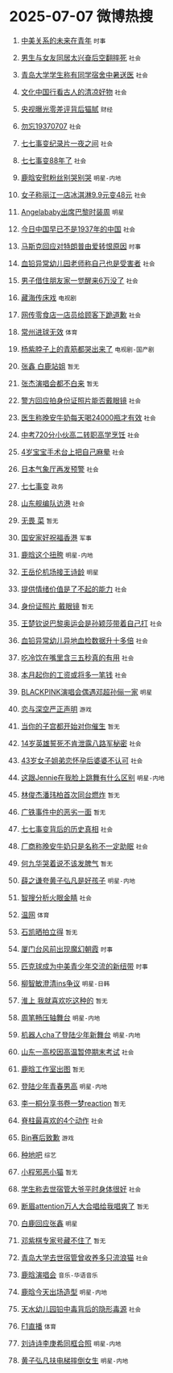 # 2025-07-07 微博热搜 
1. [中美关系的未来在青年](https://m.weibo.cn/search?containerid=100103type%3D1%26t%3D10%26q%3D%23%E4%B8%AD%E7%BE%8E%E5%85%B3%E7%B3%BB%E7%9A%84%E6%9C%AA%E6%9D%A5%E5%9C%A8%E9%9D%92%E5%B9%B4%23&stream_entry_id=51&isnewpage=1&extparam=seat%3D1%26cate%3D10103%26pos%3D0%26filter_type%3Drealtimehot%26q%3D%2523%25E4%25B8%25AD%25E7%25BE%258E%25E5%2585%25B3%25E7%25B3%25BB%25E7%259A%2584%25E6%259C%25AA%25E6%259D%25A5%25E5%259C%25A8%25E9%259D%2592%25E5%25B9%25B4%2523%26c_type%3D51%26stream_entry_id%3D51%26dgr%3D0%26display_time%3D1751837137%26pre_seqid%3D175183713796801887013136) `时事` 

2. [男生与女友同居太兴奋后空翻摔死](https://m.weibo.cn/search?containerid=100103type%3D1%26t%3D10%26q%3D%23%E7%94%B7%E7%94%9F%E4%B8%8E%E5%A5%B3%E5%8F%8B%E5%90%8C%E5%B1%85%E5%A4%AA%E5%85%B4%E5%A5%8B%E5%90%8E%E7%A9%BA%E7%BF%BB%E6%91%94%E6%AD%BB%23&stream_entry_id=31&isnewpage=1&extparam=seat%3D1%26cate%3D5001%26realpos%3D1%26stream_entry_id%3D31%26dgr%3D0%26band_rank%3D1%26q%3D%2523%25E7%2594%25B7%25E7%2594%259F%25E4%25B8%258E%25E5%25A5%25B3%25E5%258F%258B%25E5%2590%258C%25E5%25B1%2585%25E5%25A4%25AA%25E5%2585%25B4%25E5%25A5%258B%25E5%2590%258E%25E7%25A9%25BA%25E7%25BF%25BB%25E6%2591%2594%25E6%25AD%25BB%2523%26filter_type%3Drealtimehot%26flag%3D2%26c_type%3D31%26pos%3D0%26lcate%3D5001%26display_time%3D1751837137%26pre_seqid%3D175183713796801887013136) `社会` 

3. [青岛大学学生称有同学宿舍中暑送医](https://m.weibo.cn/search?containerid=100103type%3D1%26t%3D10%26q%3D%23%E9%9D%92%E5%B2%9B%E5%A4%A7%E5%AD%A6%E5%AD%A6%E7%94%9F%E7%A7%B0%E6%9C%89%E5%90%8C%E5%AD%A6%E5%AE%BF%E8%88%8D%E4%B8%AD%E6%9A%91%E9%80%81%E5%8C%BB%23&stream_entry_id=31&isnewpage=1&extparam=seat%3D1%26cate%3D5001%26realpos%3D2%26stream_entry_id%3D31%26dgr%3D0%26band_rank%3D2%26q%3D%2523%25E9%259D%2592%25E5%25B2%259B%25E5%25A4%25A7%25E5%25AD%25A6%25E5%25AD%25A6%25E7%2594%259F%25E7%25A7%25B0%25E6%259C%2589%25E5%2590%258C%25E5%25AD%25A6%25E5%25AE%25BF%25E8%2588%258D%25E4%25B8%25AD%25E6%259A%2591%25E9%2580%2581%25E5%258C%25BB%2523%26filter_type%3Drealtimehot%26flag%3D2%26c_type%3D31%26pos%3D1%26lcate%3D5001%26display_time%3D1751837137%26pre_seqid%3D175183713796801887013136) `社会` 

4. [文化中国行看古人的清凉好物](https://m.weibo.cn/search?containerid=100103type%3D1%26t%3D10%26q%3D%23%E6%96%87%E5%8C%96%E4%B8%AD%E5%9B%BD%E8%A1%8C%E7%9C%8B%E5%8F%A4%E4%BA%BA%E7%9A%84%E6%B8%85%E5%87%89%E5%A5%BD%E7%89%A9%23&stream_entry_id=31&isnewpage=1&extparam=seat%3D1%26cate%3D5001%26realpos%3D3%26stream_entry_id%3D31%26dgr%3D0%26band_rank%3D3%26q%3D%2523%25E6%2596%2587%25E5%258C%2596%25E4%25B8%25AD%25E5%259B%25BD%25E8%25A1%258C%25E7%259C%258B%25E5%258F%25A4%25E4%25BA%25BA%25E7%259A%2584%25E6%25B8%2585%25E5%2587%2589%25E5%25A5%25BD%25E7%2589%25A9%2523%26filter_type%3Drealtimehot%26flag%3D0%26c_type%3D31%26pos%3D2%26lcate%3D5001%26display_time%3D1751837137%26pre_seqid%3D175183713796801887013136) `社会` 

5. [央视曝光零差评背后猫腻](https://m.weibo.cn/search?containerid=100103type%3D1%26t%3D10%26q%3D%23%E5%A4%AE%E8%A7%86%E6%9B%9D%E5%85%89%E9%9B%B6%E5%B7%AE%E8%AF%84%E8%83%8C%E5%90%8E%E7%8C%AB%E8%85%BB%23&stream_entry_id=31&isnewpage=1&extparam=seat%3D1%26cate%3D5001%26realpos%3D4%26stream_entry_id%3D31%26dgr%3D0%26band_rank%3D4%26q%3D%2523%25E5%25A4%25AE%25E8%25A7%2586%25E6%259B%259D%25E5%2585%2589%25E9%259B%25B6%25E5%25B7%25AE%25E8%25AF%2584%25E8%2583%258C%25E5%2590%258E%25E7%258C%25AB%25E8%2585%25BB%2523%26filter_type%3Drealtimehot%26flag%3D0%26c_type%3D31%26pos%3D3%26lcate%3D5001%26display_time%3D1751837137%26pre_seqid%3D175183713796801887013136) `财经` 

6. [勿忘19370707](https://m.weibo.cn/search?containerid=100103type%3D1%26t%3D10%26q%3D%23%E5%8B%BF%E5%BF%9819370707%23&stream_entry_id=31&isnewpage=1&extparam=seat%3D1%26cate%3D5001%26realpos%3D5%26stream_entry_id%3D31%26dgr%3D0%26band_rank%3D5%26q%3D%2523%25E5%258B%25BF%25E5%25BF%259819370707%2523%26filter_type%3Drealtimehot%26flag%3D0%26c_type%3D31%26pos%3D4%26lcate%3D5001%26display_time%3D1751837137%26pre_seqid%3D175183713796801887013136) `社会` 

7. [七七事变纪录片一夜之间](https://m.weibo.cn/search?containerid=100103type%3D1%26t%3D10%26q%3D%23%E4%B8%83%E4%B8%83%E4%BA%8B%E5%8F%98%E7%BA%AA%E5%BD%95%E7%89%87%E4%B8%80%E5%A4%9C%E4%B9%8B%E9%97%B4%23&stream_entry_id=31&isnewpage=1&extparam=seat%3D1%26cate%3D5001%26realpos%3D6%26stream_entry_id%3D31%26dgr%3D0%26band_rank%3D6%26q%3D%2523%25E4%25B8%2583%25E4%25B8%2583%25E4%25BA%258B%25E5%258F%2598%25E7%25BA%25AA%25E5%25BD%2595%25E7%2589%2587%25E4%25B8%2580%25E5%25A4%259C%25E4%25B9%258B%25E9%2597%25B4%2523%26filter_type%3Drealtimehot%26flag%3D0%26c_type%3D31%26pos%3D5%26lcate%3D5001%26display_time%3D1751837137%26pre_seqid%3D175183713796801887013136) `社会` 

8. [七七事变88年了](https://m.weibo.cn/search?containerid=100103type%3D1%26t%3D10%26q%3D%23%E4%B8%83%E4%B8%83%E4%BA%8B%E5%8F%9888%E5%B9%B4%E4%BA%86%23&stream_entry_id=31&isnewpage=1&extparam=seat%3D1%26cate%3D5001%26realpos%3D7%26stream_entry_id%3D31%26dgr%3D0%26band_rank%3D7%26q%3D%2523%25E4%25B8%2583%25E4%25B8%2583%25E4%25BA%258B%25E5%258F%259888%25E5%25B9%25B4%25E4%25BA%2586%2523%26filter_type%3Drealtimehot%26flag%3D0%26c_type%3D31%26pos%3D6%26lcate%3D5001%26display_time%3D1751837137%26pre_seqid%3D175183713796801887013136) `社会` 

9. [鹿晗安慰粉丝别哭别哭](https://m.weibo.cn/search?containerid=100103type%3D1%26t%3D10%26q%3D%23%E9%B9%BF%E6%99%97%E5%AE%89%E6%85%B0%E7%B2%89%E4%B8%9D%E5%88%AB%E5%93%AD%E5%88%AB%E5%93%AD%23&stream_entry_id=31&isnewpage=1&extparam=seat%3D1%26cate%3D5001%26realpos%3D8%26stream_entry_id%3D31%26dgr%3D0%26band_rank%3D8%26q%3D%2523%25E9%25B9%25BF%25E6%2599%2597%25E5%25AE%2589%25E6%2585%25B0%25E7%25B2%2589%25E4%25B8%259D%25E5%2588%25AB%25E5%2593%25AD%25E5%2588%25AB%25E5%2593%25AD%2523%26filter_type%3Drealtimehot%26flag%3D2%26c_type%3D31%26pos%3D7%26lcate%3D5001%26display_time%3D1751837137%26pre_seqid%3D175183713796801887013136) `明星-内地` 

10. [女子称丽江一店冰淇淋9.9元变48元](https://m.weibo.cn/search?containerid=100103type%3D1%26t%3D10%26q%3D%23%E5%A5%B3%E5%AD%90%E7%A7%B0%E4%B8%BD%E6%B1%9F%E4%B8%80%E5%BA%97%E5%86%B0%E6%B7%87%E6%B7%8B9.9%E5%85%83%E5%8F%9848%E5%85%83%23&stream_entry_id=31&isnewpage=1&extparam=seat%3D1%26cate%3D5001%26realpos%3D9%26stream_entry_id%3D31%26dgr%3D0%26band_rank%3D9%26q%3D%2523%25E5%25A5%25B3%25E5%25AD%2590%25E7%25A7%25B0%25E4%25B8%25BD%25E6%25B1%259F%25E4%25B8%2580%25E5%25BA%2597%25E5%2586%25B0%25E6%25B7%2587%25E6%25B7%258B9.9%25E5%2585%2583%25E5%258F%259848%25E5%2585%2583%2523%26filter_type%3Drealtimehot%26flag%3D0%26c_type%3D31%26pos%3D8%26lcate%3D5001%26display_time%3D1751837137%26pre_seqid%3D175183713796801887013136) `社会` 

11. [Angelababy出席巴黎时装周](https://m.weibo.cn/search?containerid=100103type%3D1%26t%3D10%26q%3D%23Angelababy%E5%87%BA%E5%B8%AD%E5%B7%B4%E9%BB%8E%E6%97%B6%E8%A3%85%E5%91%A8%23&stream_entry_id=31&isnewpage=1&extparam=seat%3D1%26cate%3D5001%26realpos%3D10%26stream_entry_id%3D31%26dgr%3D0%26band_rank%3D10%26q%3D%2523Angelababy%25E5%2587%25BA%25E5%25B8%25AD%25E5%25B7%25B4%25E9%25BB%258E%25E6%2597%25B6%25E8%25A3%2585%25E5%2591%25A8%2523%26filter_type%3Drealtimehot%26flag%3D0%26c_type%3D31%26pos%3D9%26lcate%3D5001%26display_time%3D1751837137%26pre_seqid%3D175183713796801887013136) `明星` 

12. [今日中国早已不是1937年的中国](https://m.weibo.cn/search?containerid=100103type%3D1%26t%3D10%26q%3D%23%E4%BB%8A%E6%97%A5%E4%B8%AD%E5%9B%BD%E6%97%A9%E5%B7%B2%E4%B8%8D%E6%98%AF1937%E5%B9%B4%E7%9A%84%E4%B8%AD%E5%9B%BD%23&stream_entry_id=31&isnewpage=1&extparam=seat%3D1%26cate%3D5001%26realpos%3D11%26stream_entry_id%3D31%26dgr%3D0%26band_rank%3D11%26q%3D%2523%25E4%25BB%258A%25E6%2597%25A5%25E4%25B8%25AD%25E5%259B%25BD%25E6%2597%25A9%25E5%25B7%25B2%25E4%25B8%258D%25E6%2598%25AF1937%25E5%25B9%25B4%25E7%259A%2584%25E4%25B8%25AD%25E5%259B%25BD%2523%26filter_type%3Drealtimehot%26flag%3D0%26c_type%3D31%26pos%3D10%26lcate%3D5001%26display_time%3D1751837137%26pre_seqid%3D175183713796801887013136) `社会` 

13. [马斯克回应对特朗普由爱转恨原因](https://m.weibo.cn/search?containerid=100103type%3D1%26t%3D10%26q%3D%23%E9%A9%AC%E6%96%AF%E5%85%8B%E5%9B%9E%E5%BA%94%E5%AF%B9%E7%89%B9%E6%9C%97%E6%99%AE%E7%94%B1%E7%88%B1%E8%BD%AC%E6%81%A8%E5%8E%9F%E5%9B%A0%23&stream_entry_id=31&isnewpage=1&extparam=seat%3D1%26cate%3D5001%26realpos%3D12%26stream_entry_id%3D31%26dgr%3D0%26band_rank%3D12%26q%3D%2523%25E9%25A9%25AC%25E6%2596%25AF%25E5%2585%258B%25E5%259B%259E%25E5%25BA%2594%25E5%25AF%25B9%25E7%2589%25B9%25E6%259C%2597%25E6%2599%25AE%25E7%2594%25B1%25E7%2588%25B1%25E8%25BD%25AC%25E6%2581%25A8%25E5%258E%259F%25E5%259B%25A0%2523%26filter_type%3Drealtimehot%26flag%3D0%26c_type%3D31%26pos%3D11%26lcate%3D5001%26display_time%3D1751837137%26pre_seqid%3D175183713796801887013136) `时事` 

14. [血铅异常幼儿园老师称自己也是受害者](https://m.weibo.cn/search?containerid=100103type%3D1%26t%3D10%26q%3D%23%E8%A1%80%E9%93%85%E5%BC%82%E5%B8%B8%E5%B9%BC%E5%84%BF%E5%9B%AD%E8%80%81%E5%B8%88%E7%A7%B0%E8%87%AA%E5%B7%B1%E4%B9%9F%E6%98%AF%E5%8F%97%E5%AE%B3%E8%80%85%23&stream_entry_id=31&isnewpage=1&extparam=seat%3D1%26cate%3D5001%26realpos%3D13%26stream_entry_id%3D31%26dgr%3D0%26band_rank%3D13%26q%3D%2523%25E8%25A1%2580%25E9%2593%2585%25E5%25BC%2582%25E5%25B8%25B8%25E5%25B9%25BC%25E5%2584%25BF%25E5%259B%25AD%25E8%2580%2581%25E5%25B8%2588%25E7%25A7%25B0%25E8%2587%25AA%25E5%25B7%25B1%25E4%25B9%259F%25E6%2598%25AF%25E5%258F%2597%25E5%25AE%25B3%25E8%2580%2585%2523%26filter_type%3Drealtimehot%26flag%3D0%26c_type%3D31%26pos%3D12%26lcate%3D5001%26display_time%3D1751837137%26pre_seqid%3D175183713796801887013136) `社会` 

15. [男子借住朋友家一觉醒来6万没了](https://m.weibo.cn/search?containerid=100103type%3D1%26t%3D10%26q%3D%23%E7%94%B7%E5%AD%90%E5%80%9F%E4%BD%8F%E6%9C%8B%E5%8F%8B%E5%AE%B6%E4%B8%80%E8%A7%89%E9%86%92%E6%9D%A56%E4%B8%87%E6%B2%A1%E4%BA%86%23&stream_entry_id=31&isnewpage=1&extparam=seat%3D1%26cate%3D5001%26realpos%3D14%26stream_entry_id%3D31%26dgr%3D0%26band_rank%3D14%26q%3D%2523%25E7%2594%25B7%25E5%25AD%2590%25E5%2580%259F%25E4%25BD%258F%25E6%259C%258B%25E5%258F%258B%25E5%25AE%25B6%25E4%25B8%2580%25E8%25A7%2589%25E9%2586%2592%25E6%259D%25A56%25E4%25B8%2587%25E6%25B2%25A1%25E4%25BA%2586%2523%26filter_type%3Drealtimehot%26flag%3D0%26c_type%3D31%26pos%3D13%26lcate%3D5001%26display_time%3D1751837137%26pre_seqid%3D175183713796801887013136) `社会` 

16. [藏海传床戏](https://m.weibo.cn/search?containerid=100103type%3D1%26t%3D10%26q%3D%23%E8%97%8F%E6%B5%B7%E4%BC%A0%E5%BA%8A%E6%88%8F%23&stream_entry_id=31&isnewpage=1&extparam=seat%3D1%26cate%3D5001%26realpos%3D15%26stream_entry_id%3D31%26dgr%3D0%26band_rank%3D15%26q%3D%2523%25E8%2597%258F%25E6%25B5%25B7%25E4%25BC%25A0%25E5%25BA%258A%25E6%2588%258F%2523%26filter_type%3Drealtimehot%26flag%3D2%26c_type%3D31%26pos%3D14%26lcate%3D5001%26display_time%3D1751837137%26pre_seqid%3D175183713796801887013136) `电视剧` 

17. [网传零食店一店员给顾客下跪道歉](https://m.weibo.cn/search?containerid=100103type%3D1%26t%3D10%26q%3D%23%E7%BD%91%E4%BC%A0%E9%9B%B6%E9%A3%9F%E5%BA%97%E4%B8%80%E5%BA%97%E5%91%98%E7%BB%99%E9%A1%BE%E5%AE%A2%E4%B8%8B%E8%B7%AA%E9%81%93%E6%AD%89%23&stream_entry_id=31&isnewpage=1&extparam=seat%3D1%26cate%3D5001%26realpos%3D16%26stream_entry_id%3D31%26dgr%3D0%26band_rank%3D16%26q%3D%2523%25E7%25BD%2591%25E4%25BC%25A0%25E9%259B%25B6%25E9%25A3%259F%25E5%25BA%2597%25E4%25B8%2580%25E5%25BA%2597%25E5%2591%2598%25E7%25BB%2599%25E9%25A1%25BE%25E5%25AE%25A2%25E4%25B8%258B%25E8%25B7%25AA%25E9%2581%2593%25E6%25AD%2589%2523%26filter_type%3Drealtimehot%26flag%3D0%26c_type%3D31%26pos%3D15%26lcate%3D5001%26display_time%3D1751837137%26pre_seqid%3D175183713796801887013136) `社会` 

18. [常州进球无效](https://m.weibo.cn/search?containerid=100103type%3D1%26t%3D10%26q%3D%23%E5%B8%B8%E5%B7%9E%E8%BF%9B%E7%90%83%E6%97%A0%E6%95%88%23&stream_entry_id=31&isnewpage=1&extparam=seat%3D1%26cate%3D5001%26realpos%3D17%26stream_entry_id%3D31%26dgr%3D0%26band_rank%3D17%26q%3D%2523%25E5%25B8%25B8%25E5%25B7%259E%25E8%25BF%259B%25E7%2590%2583%25E6%2597%25A0%25E6%2595%2588%2523%26filter_type%3Drealtimehot%26flag%3D0%26c_type%3D31%26pos%3D16%26lcate%3D5001%26display_time%3D1751837137%26pre_seqid%3D175183713796801887013136) `体育` 

19. [杨紫脖子上的青筋都哭出来了](https://m.weibo.cn/search?containerid=100103type%3D1%26t%3D10%26q%3D%23%E6%9D%A8%E7%B4%AB%E8%84%96%E5%AD%90%E4%B8%8A%E7%9A%84%E9%9D%92%E7%AD%8B%E9%83%BD%E5%93%AD%E5%87%BA%E6%9D%A5%E4%BA%86%23&stream_entry_id=31&isnewpage=1&extparam=seat%3D1%26cate%3D5001%26realpos%3D18%26stream_entry_id%3D31%26dgr%3D0%26band_rank%3D18%26q%3D%2523%25E6%259D%25A8%25E7%25B4%25AB%25E8%2584%2596%25E5%25AD%2590%25E4%25B8%258A%25E7%259A%2584%25E9%259D%2592%25E7%25AD%258B%25E9%2583%25BD%25E5%2593%25AD%25E5%2587%25BA%25E6%259D%25A5%25E4%25BA%2586%2523%26filter_type%3Drealtimehot%26flag%3D0%26c_type%3D31%26pos%3D17%26lcate%3D5001%26display_time%3D1751837137%26pre_seqid%3D175183713796801887013136) `电视剧-国产剧` 

20. [张鑫 白鹿站姐](https://m.weibo.cn/search?containerid=100103type%3D1%26t%3D10%26q%3D%E5%BC%A0%E9%91%AB+%E7%99%BD%E9%B9%BF%E7%AB%99%E5%A7%90&stream_entry_id=31&isnewpage=1&extparam=seat%3D1%26cate%3D5001%26realpos%3D19%26stream_entry_id%3D31%26dgr%3D0%26band_rank%3D19%26q%3D%25E5%25BC%25A0%25E9%2591%25AB%2520%25E7%2599%25BD%25E9%25B9%25BF%25E7%25AB%2599%25E5%25A7%2590%26filter_type%3Drealtimehot%26flag%3D0%26c_type%3D31%26pos%3D18%26lcate%3D5001%26display_time%3D1751837137%26pre_seqid%3D175183713796801887013136) `暂无` 

21. [张杰演唱会都不白来](https://m.weibo.cn/search?containerid=100103type%3D1%26t%3D10%26q%3D%E5%BC%A0%E6%9D%B0%E6%BC%94%E5%94%B1%E4%BC%9A%E9%83%BD%E4%B8%8D%E7%99%BD%E6%9D%A5&stream_entry_id=31&isnewpage=1&extparam=seat%3D1%26cate%3D5001%26realpos%3D20%26stream_entry_id%3D31%26dgr%3D0%26band_rank%3D20%26q%3D%25E5%25BC%25A0%25E6%259D%25B0%25E6%25BC%2594%25E5%2594%25B1%25E4%25BC%259A%25E9%2583%25BD%25E4%25B8%258D%25E7%2599%25BD%25E6%259D%25A5%26filter_type%3Drealtimehot%26flag%3D0%26c_type%3D31%26pos%3D19%26lcate%3D5001%26display_time%3D1751837137%26pre_seqid%3D175183713796801887013136) `暂无` 

22. [警方回应拍身份证照片能否戴眼镜](https://m.weibo.cn/search?containerid=100103type%3D1%26t%3D10%26q%3D%23%E8%AD%A6%E6%96%B9%E5%9B%9E%E5%BA%94%E6%8B%8D%E8%BA%AB%E4%BB%BD%E8%AF%81%E7%85%A7%E7%89%87%E8%83%BD%E5%90%A6%E6%88%B4%E7%9C%BC%E9%95%9C%23&stream_entry_id=31&isnewpage=1&extparam=seat%3D1%26cate%3D5001%26realpos%3D21%26stream_entry_id%3D31%26dgr%3D0%26band_rank%3D21%26q%3D%2523%25E8%25AD%25A6%25E6%2596%25B9%25E5%259B%259E%25E5%25BA%2594%25E6%258B%258D%25E8%25BA%25AB%25E4%25BB%25BD%25E8%25AF%2581%25E7%2585%25A7%25E7%2589%2587%25E8%2583%25BD%25E5%2590%25A6%25E6%2588%25B4%25E7%259C%25BC%25E9%2595%259C%2523%26filter_type%3Drealtimehot%26flag%3D0%26c_type%3D31%26pos%3D20%26lcate%3D5001%26display_time%3D1751837137%26pre_seqid%3D175183713796801887013136) `社会` 

23. [医生称晚安牛奶每天喝24000瓶才有效](https://m.weibo.cn/search?containerid=100103type%3D1%26t%3D10%26q%3D%23%E5%8C%BB%E7%94%9F%E7%A7%B0%E6%99%9A%E5%AE%89%E7%89%9B%E5%A5%B6%E6%AF%8F%E5%A4%A9%E5%96%9D24000%E7%93%B6%E6%89%8D%E6%9C%89%E6%95%88%23&stream_entry_id=31&isnewpage=1&extparam=seat%3D1%26cate%3D5001%26realpos%3D22%26stream_entry_id%3D31%26dgr%3D0%26band_rank%3D22%26q%3D%2523%25E5%258C%25BB%25E7%2594%259F%25E7%25A7%25B0%25E6%2599%259A%25E5%25AE%2589%25E7%2589%259B%25E5%25A5%25B6%25E6%25AF%258F%25E5%25A4%25A9%25E5%2596%259D24000%25E7%2593%25B6%25E6%2589%258D%25E6%259C%2589%25E6%2595%2588%2523%26filter_type%3Drealtimehot%26flag%3D0%26c_type%3D31%26pos%3D21%26lcate%3D5001%26display_time%3D1751837137%26pre_seqid%3D175183713796801887013136) `社会` 

24. [中考720分小伙高二转职高学烹饪](https://m.weibo.cn/search?containerid=100103type%3D1%26t%3D10%26q%3D%23%E4%B8%AD%E8%80%83720%E5%88%86%E5%B0%8F%E4%BC%99%E9%AB%98%E4%BA%8C%E8%BD%AC%E8%81%8C%E9%AB%98%E5%AD%A6%E7%83%B9%E9%A5%AA%23&stream_entry_id=31&isnewpage=1&extparam=seat%3D1%26cate%3D5001%26realpos%3D23%26stream_entry_id%3D31%26dgr%3D0%26band_rank%3D23%26q%3D%2523%25E4%25B8%25AD%25E8%2580%2583720%25E5%2588%2586%25E5%25B0%258F%25E4%25BC%2599%25E9%25AB%2598%25E4%25BA%258C%25E8%25BD%25AC%25E8%2581%258C%25E9%25AB%2598%25E5%25AD%25A6%25E7%2583%25B9%25E9%25A5%25AA%2523%26filter_type%3Drealtimehot%26flag%3D0%26c_type%3D31%26pos%3D22%26lcate%3D5001%26display_time%3D1751837137%26pre_seqid%3D175183713796801887013136) `社会` 

25. [4岁宝宝手术台上把自己麻晕](https://m.weibo.cn/search?containerid=100103type%3D1%26t%3D10%26q%3D%234%E5%B2%81%E5%AE%9D%E5%AE%9D%E6%89%8B%E6%9C%AF%E5%8F%B0%E4%B8%8A%E6%8A%8A%E8%87%AA%E5%B7%B1%E9%BA%BB%E6%99%95%23&stream_entry_id=31&isnewpage=1&extparam=seat%3D1%26cate%3D5001%26realpos%3D24%26stream_entry_id%3D31%26dgr%3D0%26band_rank%3D24%26q%3D%25234%25E5%25B2%2581%25E5%25AE%259D%25E5%25AE%259D%25E6%2589%258B%25E6%259C%25AF%25E5%258F%25B0%25E4%25B8%258A%25E6%258A%258A%25E8%2587%25AA%25E5%25B7%25B1%25E9%25BA%25BB%25E6%2599%2595%2523%26filter_type%3Drealtimehot%26flag%3D0%26c_type%3D31%26pos%3D23%26lcate%3D5001%26display_time%3D1751837137%26pre_seqid%3D175183713796801887013136) `社会` 

26. [日本气象厅再发预警](https://m.weibo.cn/search?containerid=100103type%3D1%26t%3D10%26q%3D%23%E6%97%A5%E6%9C%AC%E6%B0%94%E8%B1%A1%E5%8E%85%E5%86%8D%E5%8F%91%E9%A2%84%E8%AD%A6%23&stream_entry_id=31&isnewpage=1&extparam=seat%3D1%26cate%3D5001%26realpos%3D25%26stream_entry_id%3D31%26dgr%3D0%26band_rank%3D25%26q%3D%2523%25E6%2597%25A5%25E6%259C%25AC%25E6%25B0%2594%25E8%25B1%25A1%25E5%258E%2585%25E5%2586%258D%25E5%258F%2591%25E9%25A2%2584%25E8%25AD%25A6%2523%26filter_type%3Drealtimehot%26flag%3D0%26c_type%3D31%26pos%3D24%26lcate%3D5001%26display_time%3D1751837137%26pre_seqid%3D175183713796801887013136) `社会` 

27. [七七事变](https://m.weibo.cn/search?containerid=100103type%3D1%26t%3D10%26q%3D%E4%B8%83%E4%B8%83%E4%BA%8B%E5%8F%98&stream_entry_id=31&isnewpage=1&extparam=seat%3D1%26cate%3D5001%26realpos%3D26%26stream_entry_id%3D31%26dgr%3D0%26band_rank%3D26%26q%3D%25E4%25B8%2583%25E4%25B8%2583%25E4%25BA%258B%25E5%258F%2598%26filter_type%3Drealtimehot%26flag%3D0%26c_type%3D31%26pos%3D25%26lcate%3D5001%26display_time%3D1751837137%26pre_seqid%3D175183713796801887013136) `政务` 

28. [山东舰编队访港](https://m.weibo.cn/search?containerid=100103type%3D1%26t%3D10%26q%3D%23%E5%B1%B1%E4%B8%9C%E8%88%B0%E7%BC%96%E9%98%9F%E8%AE%BF%E6%B8%AF%23&stream_entry_id=31&isnewpage=1&extparam=seat%3D1%26cate%3D5001%26realpos%3D27%26stream_entry_id%3D31%26dgr%3D0%26band_rank%3D27%26q%3D%2523%25E5%25B1%25B1%25E4%25B8%259C%25E8%2588%25B0%25E7%25BC%2596%25E9%2598%259F%25E8%25AE%25BF%25E6%25B8%25AF%2523%26filter_type%3Drealtimehot%26flag%3D0%26c_type%3D31%26pos%3D26%26lcate%3D5001%26display_time%3D1751837137%26pre_seqid%3D175183713796801887013136) `社会` 

29. [无畏 菜](https://m.weibo.cn/search?containerid=100103type%3D1%26t%3D10%26q%3D%E6%97%A0%E7%95%8F+%E8%8F%9C&stream_entry_id=31&isnewpage=1&extparam=seat%3D1%26cate%3D5001%26realpos%3D28%26stream_entry_id%3D31%26dgr%3D0%26band_rank%3D28%26q%3D%25E6%2597%25A0%25E7%2595%258F%2520%25E8%258F%259C%26filter_type%3Drealtimehot%26flag%3D0%26c_type%3D31%26pos%3D27%26lcate%3D5001%26display_time%3D1751837137%26pre_seqid%3D175183713796801887013136) `暂无` 

30. [国安家好祝福香港](https://m.weibo.cn/search?containerid=100103type%3D1%26t%3D10%26q%3D%23%E5%9B%BD%E5%AE%89%E5%AE%B6%E5%A5%BD%E7%A5%9D%E7%A6%8F%E9%A6%99%E6%B8%AF%23&stream_entry_id=31&isnewpage=1&extparam=seat%3D1%26cate%3D5001%26realpos%3D29%26stream_entry_id%3D31%26dgr%3D0%26band_rank%3D29%26q%3D%2523%25E5%259B%25BD%25E5%25AE%2589%25E5%25AE%25B6%25E5%25A5%25BD%25E7%25A5%259D%25E7%25A6%258F%25E9%25A6%2599%25E6%25B8%25AF%2523%26filter_type%3Drealtimehot%26flag%3D1%26c_type%3D31%26pos%3D28%26lcate%3D5001%26display_time%3D1751837137%26pre_seqid%3D175183713796801887013136) `军事` 

31. [鹿晗这个扭胯](https://m.weibo.cn/search?containerid=100103type%3D1%26t%3D10%26q%3D%23%E9%B9%BF%E6%99%97%E8%BF%99%E4%B8%AA%E6%89%AD%E8%83%AF%23&stream_entry_id=31&isnewpage=1&extparam=seat%3D1%26cate%3D5001%26realpos%3D30%26stream_entry_id%3D31%26dgr%3D0%26band_rank%3D30%26q%3D%2523%25E9%25B9%25BF%25E6%2599%2597%25E8%25BF%2599%25E4%25B8%25AA%25E6%2589%25AD%25E8%2583%25AF%2523%26filter_type%3Drealtimehot%26flag%3D0%26c_type%3D31%26pos%3D29%26lcate%3D5001%26display_time%3D1751837137%26pre_seqid%3D175183713796801887013136) `明星-内地` 

32. [王岳伦机场接王诗龄](https://m.weibo.cn/search?containerid=100103type%3D1%26t%3D10%26q%3D%23%E7%8E%8B%E5%B2%B3%E4%BC%A6%E6%9C%BA%E5%9C%BA%E6%8E%A5%E7%8E%8B%E8%AF%97%E9%BE%84%23&stream_entry_id=31&isnewpage=1&extparam=seat%3D1%26cate%3D5001%26realpos%3D31%26stream_entry_id%3D31%26dgr%3D0%26band_rank%3D31%26q%3D%2523%25E7%258E%258B%25E5%25B2%25B3%25E4%25BC%25A6%25E6%259C%25BA%25E5%259C%25BA%25E6%258E%25A5%25E7%258E%258B%25E8%25AF%2597%25E9%25BE%2584%2523%26filter_type%3Drealtimehot%26flag%3D0%26c_type%3D31%26pos%3D30%26lcate%3D5001%26display_time%3D1751837137%26pre_seqid%3D175183713796801887013136) `明星` 

33. [提供情绪价值是了不起的能力](https://m.weibo.cn/search?containerid=100103type%3D1%26t%3D10%26q%3D%23%E6%8F%90%E4%BE%9B%E6%83%85%E7%BB%AA%E4%BB%B7%E5%80%BC%E6%98%AF%E4%BA%86%E4%B8%8D%E8%B5%B7%E7%9A%84%E8%83%BD%E5%8A%9B%23&stream_entry_id=31&isnewpage=1&extparam=seat%3D1%26cate%3D5001%26realpos%3D32%26stream_entry_id%3D31%26dgr%3D0%26band_rank%3D32%26q%3D%2523%25E6%258F%2590%25E4%25BE%259B%25E6%2583%2585%25E7%25BB%25AA%25E4%25BB%25B7%25E5%2580%25BC%25E6%2598%25AF%25E4%25BA%2586%25E4%25B8%258D%25E8%25B5%25B7%25E7%259A%2584%25E8%2583%25BD%25E5%258A%259B%2523%26filter_type%3Drealtimehot%26flag%3D0%26c_type%3D31%26pos%3D31%26lcate%3D5001%26display_time%3D1751837137%26pre_seqid%3D175183713796801887013136) `社会` 

34. [身份证照片 戴眼镜](https://m.weibo.cn/search?containerid=100103type%3D1%26t%3D10%26q%3D%E8%BA%AB%E4%BB%BD%E8%AF%81%E7%85%A7%E7%89%87+%E6%88%B4%E7%9C%BC%E9%95%9C&stream_entry_id=31&isnewpage=1&extparam=seat%3D1%26cate%3D5001%26realpos%3D33%26stream_entry_id%3D31%26dgr%3D0%26band_rank%3D33%26q%3D%25E8%25BA%25AB%25E4%25BB%25BD%25E8%25AF%2581%25E7%2585%25A7%25E7%2589%2587%2520%25E6%2588%25B4%25E7%259C%25BC%25E9%2595%259C%26filter_type%3Drealtimehot%26flag%3D0%26c_type%3D31%26pos%3D32%26lcate%3D5001%26display_time%3D1751837137%26pre_seqid%3D175183713796801887013136) `暂无` 

35. [王楚钦说巴黎奥运会是孙颖莎带着自己打](https://m.weibo.cn/search?containerid=100103type%3D1%26t%3D10%26q%3D%23%E7%8E%8B%E6%A5%9A%E9%92%A6%E8%AF%B4%E5%B7%B4%E9%BB%8E%E5%A5%A5%E8%BF%90%E4%BC%9A%E6%98%AF%E5%AD%99%E9%A2%96%E8%8E%8E%E5%B8%A6%E7%9D%80%E8%87%AA%E5%B7%B1%E6%89%93%23&stream_entry_id=31&isnewpage=1&extparam=seat%3D1%26cate%3D5001%26realpos%3D34%26stream_entry_id%3D31%26dgr%3D0%26band_rank%3D34%26q%3D%2523%25E7%258E%258B%25E6%25A5%259A%25E9%2592%25A6%25E8%25AF%25B4%25E5%25B7%25B4%25E9%25BB%258E%25E5%25A5%25A5%25E8%25BF%2590%25E4%25BC%259A%25E6%2598%25AF%25E5%25AD%2599%25E9%25A2%2596%25E8%258E%258E%25E5%25B8%25A6%25E7%259D%2580%25E8%2587%25AA%25E5%25B7%25B1%25E6%2589%2593%2523%26filter_type%3Drealtimehot%26flag%3D1%26c_type%3D31%26pos%3D33%26lcate%3D5001%26display_time%3D1751837137%26pre_seqid%3D175183713796801887013136) `社会` 

36. [血铅异常幼儿异地血检数据升十多倍](https://m.weibo.cn/search?containerid=100103type%3D1%26t%3D10%26q%3D%23%E8%A1%80%E9%93%85%E5%BC%82%E5%B8%B8%E5%B9%BC%E5%84%BF%E5%BC%82%E5%9C%B0%E8%A1%80%E6%A3%80%E6%95%B0%E6%8D%AE%E5%8D%87%E5%8D%81%E5%A4%9A%E5%80%8D%23&stream_entry_id=31&isnewpage=1&extparam=seat%3D1%26cate%3D5001%26realpos%3D35%26stream_entry_id%3D31%26dgr%3D0%26band_rank%3D35%26q%3D%2523%25E8%25A1%2580%25E9%2593%2585%25E5%25BC%2582%25E5%25B8%25B8%25E5%25B9%25BC%25E5%2584%25BF%25E5%25BC%2582%25E5%259C%25B0%25E8%25A1%2580%25E6%25A3%2580%25E6%2595%25B0%25E6%258D%25AE%25E5%258D%2587%25E5%258D%2581%25E5%25A4%259A%25E5%2580%258D%2523%26filter_type%3Drealtimehot%26flag%3D0%26c_type%3D31%26pos%3D34%26lcate%3D5001%26display_time%3D1751837137%26pre_seqid%3D175183713796801887013136) `社会` 

37. [吃冷饮在嘴里含三五秒真的有用](https://m.weibo.cn/search?containerid=100103type%3D1%26t%3D10%26q%3D%23%E5%90%83%E5%86%B7%E9%A5%AE%E5%9C%A8%E5%98%B4%E9%87%8C%E5%90%AB%E4%B8%89%E4%BA%94%E7%A7%92%E7%9C%9F%E7%9A%84%E6%9C%89%E7%94%A8%23&stream_entry_id=31&isnewpage=1&extparam=seat%3D1%26cate%3D5001%26realpos%3D36%26stream_entry_id%3D31%26dgr%3D0%26band_rank%3D36%26q%3D%2523%25E5%2590%2583%25E5%2586%25B7%25E9%25A5%25AE%25E5%259C%25A8%25E5%2598%25B4%25E9%2587%258C%25E5%2590%25AB%25E4%25B8%2589%25E4%25BA%2594%25E7%25A7%2592%25E7%259C%259F%25E7%259A%2584%25E6%259C%2589%25E7%2594%25A8%2523%26filter_type%3Drealtimehot%26flag%3D0%26c_type%3D31%26pos%3D35%26lcate%3D5001%26display_time%3D1751837137%26pre_seqid%3D175183713796801887013136) `社会` 

38. [本月起你的工资或将多一笔钱](https://m.weibo.cn/search?containerid=100103type%3D1%26t%3D10%26q%3D%23%E6%9C%AC%E6%9C%88%E8%B5%B7%E4%BD%A0%E7%9A%84%E5%B7%A5%E8%B5%84%E6%88%96%E5%B0%86%E5%A4%9A%E4%B8%80%E7%AC%94%E9%92%B1%23&stream_entry_id=31&isnewpage=1&extparam=seat%3D1%26cate%3D5001%26realpos%3D37%26stream_entry_id%3D31%26dgr%3D0%26band_rank%3D37%26q%3D%2523%25E6%259C%25AC%25E6%259C%2588%25E8%25B5%25B7%25E4%25BD%25A0%25E7%259A%2584%25E5%25B7%25A5%25E8%25B5%2584%25E6%2588%2596%25E5%25B0%2586%25E5%25A4%259A%25E4%25B8%2580%25E7%25AC%2594%25E9%2592%25B1%2523%26filter_type%3Drealtimehot%26flag%3D0%26c_type%3D31%26pos%3D36%26lcate%3D5001%26display_time%3D1751837137%26pre_seqid%3D175183713796801887013136) `社会` 

39. [BLACKPINK演唱会偶遇邓超孙俪一家](https://m.weibo.cn/search?containerid=100103type%3D1%26t%3D10%26q%3D%23BLACKPINK%E6%BC%94%E5%94%B1%E4%BC%9A%E5%81%B6%E9%81%87%E9%82%93%E8%B6%85%E5%AD%99%E4%BF%AA%E4%B8%80%E5%AE%B6%23&stream_entry_id=31&isnewpage=1&extparam=seat%3D1%26cate%3D5001%26realpos%3D38%26stream_entry_id%3D31%26dgr%3D0%26band_rank%3D38%26q%3D%2523BLACKPINK%25E6%25BC%2594%25E5%2594%25B1%25E4%25BC%259A%25E5%2581%25B6%25E9%2581%2587%25E9%2582%2593%25E8%25B6%2585%25E5%25AD%2599%25E4%25BF%25AA%25E4%25B8%2580%25E5%25AE%25B6%2523%26filter_type%3Drealtimehot%26flag%3D0%26c_type%3D31%26pos%3D37%26lcate%3D5001%26display_time%3D1751837137%26pre_seqid%3D175183713796801887013136) `明星` 

40. [恋与深空严正声明](https://m.weibo.cn/search?containerid=100103type%3D1%26t%3D10%26q%3D%E6%81%8B%E4%B8%8E%E6%B7%B1%E7%A9%BA%E4%B8%A5%E6%AD%A3%E5%A3%B0%E6%98%8E&stream_entry_id=31&isnewpage=1&extparam=seat%3D1%26cate%3D5001%26realpos%3D39%26stream_entry_id%3D31%26dgr%3D0%26band_rank%3D39%26q%3D%25E6%2581%258B%25E4%25B8%258E%25E6%25B7%25B1%25E7%25A9%25BA%25E4%25B8%25A5%25E6%25AD%25A3%25E5%25A3%25B0%25E6%2598%258E%26filter_type%3Drealtimehot%26flag%3D0%26c_type%3D31%26pos%3D38%26lcate%3D5001%26display_time%3D1751837137%26pre_seqid%3D175183713796801887013136) `游戏` 

41. [当你的子宫都开始对你催生](https://m.weibo.cn/search?containerid=100103type%3D1%26t%3D10%26q%3D%E5%BD%93%E4%BD%A0%E7%9A%84%E5%AD%90%E5%AE%AB%E9%83%BD%E5%BC%80%E5%A7%8B%E5%AF%B9%E4%BD%A0%E5%82%AC%E7%94%9F&stream_entry_id=31&isnewpage=1&extparam=seat%3D1%26cate%3D5001%26realpos%3D40%26stream_entry_id%3D31%26dgr%3D0%26band_rank%3D40%26q%3D%25E5%25BD%2593%25E4%25BD%25A0%25E7%259A%2584%25E5%25AD%2590%25E5%25AE%25AB%25E9%2583%25BD%25E5%25BC%2580%25E5%25A7%258B%25E5%25AF%25B9%25E4%25BD%25A0%25E5%2582%25AC%25E7%2594%259F%26filter_type%3Drealtimehot%26flag%3D0%26c_type%3D31%26pos%3D39%26lcate%3D5001%26display_time%3D1751837137%26pre_seqid%3D175183713796801887013136) `暂无` 

42. [14岁英雄誓死不肯泄露八路军秘密](https://m.weibo.cn/search?containerid=100103type%3D1%26t%3D10%26q%3D%2314%E5%B2%81%E8%8B%B1%E9%9B%84%E8%AA%93%E6%AD%BB%E4%B8%8D%E8%82%AF%E6%B3%84%E9%9C%B2%E5%85%AB%E8%B7%AF%E5%86%9B%E7%A7%98%E5%AF%86%23&stream_entry_id=31&isnewpage=1&extparam=seat%3D1%26cate%3D5001%26realpos%3D41%26stream_entry_id%3D31%26dgr%3D0%26band_rank%3D41%26q%3D%252314%25E5%25B2%2581%25E8%258B%25B1%25E9%259B%2584%25E8%25AA%2593%25E6%25AD%25BB%25E4%25B8%258D%25E8%2582%25AF%25E6%25B3%2584%25E9%259C%25B2%25E5%2585%25AB%25E8%25B7%25AF%25E5%2586%259B%25E7%25A7%2598%25E5%25AF%2586%2523%26filter_type%3Drealtimehot%26flag%3D1%26c_type%3D31%26pos%3D40%26lcate%3D5001%26display_time%3D1751837137%26pre_seqid%3D175183713796801887013136) `社会` 

43. [43岁女子姐弟恋怀孕后婆婆不认可](https://m.weibo.cn/search?containerid=100103type%3D1%26t%3D10%26q%3D%2343%E5%B2%81%E5%A5%B3%E5%AD%90%E5%A7%90%E5%BC%9F%E6%81%8B%E6%80%80%E5%AD%95%E5%90%8E%E5%A9%86%E5%A9%86%E4%B8%8D%E8%AE%A4%E5%8F%AF%23&stream_entry_id=31&isnewpage=1&extparam=seat%3D1%26cate%3D5001%26realpos%3D42%26stream_entry_id%3D31%26dgr%3D0%26band_rank%3D42%26q%3D%252343%25E5%25B2%2581%25E5%25A5%25B3%25E5%25AD%2590%25E5%25A7%2590%25E5%25BC%259F%25E6%2581%258B%25E6%2580%2580%25E5%25AD%2595%25E5%2590%258E%25E5%25A9%2586%25E5%25A9%2586%25E4%25B8%258D%25E8%25AE%25A4%25E5%258F%25AF%2523%26filter_type%3Drealtimehot%26flag%3D0%26c_type%3D31%26pos%3D41%26lcate%3D5001%26display_time%3D1751837137%26pre_seqid%3D175183713796801887013136) `社会` 

44. [这跟Jennie在我脸上跳舞有什么区别](https://m.weibo.cn/search?containerid=100103type%3D1%26t%3D10%26q%3D%E8%BF%99%E8%B7%9FJennie%E5%9C%A8%E6%88%91%E8%84%B8%E4%B8%8A%E8%B7%B3%E8%88%9E%E6%9C%89%E4%BB%80%E4%B9%88%E5%8C%BA%E5%88%AB&stream_entry_id=31&isnewpage=1&extparam=seat%3D1%26cate%3D5001%26realpos%3D43%26stream_entry_id%3D31%26dgr%3D0%26band_rank%3D43%26q%3D%25E8%25BF%2599%25E8%25B7%259FJennie%25E5%259C%25A8%25E6%2588%2591%25E8%2584%25B8%25E4%25B8%258A%25E8%25B7%25B3%25E8%2588%259E%25E6%259C%2589%25E4%25BB%2580%25E4%25B9%2588%25E5%258C%25BA%25E5%2588%25AB%26filter_type%3Drealtimehot%26flag%3D0%26c_type%3D31%26pos%3D42%26lcate%3D5001%26display_time%3D1751837137%26pre_seqid%3D175183713796801887013136) `明星-内地` 

45. [林俊杰潘玮柏首次同台燃炸](https://m.weibo.cn/search?containerid=100103type%3D1%26t%3D10%26q%3D%E6%9E%97%E4%BF%8A%E6%9D%B0%E6%BD%98%E7%8E%AE%E6%9F%8F%E9%A6%96%E6%AC%A1%E5%90%8C%E5%8F%B0%E7%87%83%E7%82%B8&stream_entry_id=31&isnewpage=1&extparam=seat%3D1%26cate%3D5001%26realpos%3D44%26stream_entry_id%3D31%26dgr%3D0%26band_rank%3D44%26q%3D%25E6%259E%2597%25E4%25BF%258A%25E6%259D%25B0%25E6%25BD%2598%25E7%258E%25AE%25E6%259F%258F%25E9%25A6%2596%25E6%25AC%25A1%25E5%2590%258C%25E5%258F%25B0%25E7%2587%2583%25E7%2582%25B8%26filter_type%3Drealtimehot%26flag%3D0%26c_type%3D31%26pos%3D43%26lcate%3D5001%26display_time%3D1751837137%26pre_seqid%3D175183713796801887013136) `暂无` 

46. [广铁事件中的恶劣一面](https://m.weibo.cn/search?containerid=100103type%3D1%26t%3D10%26q%3D%E5%B9%BF%E9%93%81%E4%BA%8B%E4%BB%B6%E4%B8%AD%E7%9A%84%E6%81%B6%E5%8A%A3%E4%B8%80%E9%9D%A2&stream_entry_id=31&isnewpage=1&extparam=seat%3D1%26cate%3D5001%26realpos%3D45%26stream_entry_id%3D31%26dgr%3D0%26band_rank%3D45%26q%3D%25E5%25B9%25BF%25E9%2593%2581%25E4%25BA%258B%25E4%25BB%25B6%25E4%25B8%25AD%25E7%259A%2584%25E6%2581%25B6%25E5%258A%25A3%25E4%25B8%2580%25E9%259D%25A2%26filter_type%3Drealtimehot%26flag%3D0%26c_type%3D31%26pos%3D44%26lcate%3D5001%26display_time%3D1751837137%26pre_seqid%3D175183713796801887013136) `暂无` 

47. [七七事变背后的历史真相](https://m.weibo.cn/search?containerid=100103type%3D1%26t%3D10%26q%3D%23%E4%B8%83%E4%B8%83%E4%BA%8B%E5%8F%98%E8%83%8C%E5%90%8E%E7%9A%84%E5%8E%86%E5%8F%B2%E7%9C%9F%E7%9B%B8%23&stream_entry_id=31&isnewpage=1&extparam=seat%3D1%26cate%3D5001%26realpos%3D46%26stream_entry_id%3D31%26dgr%3D0%26band_rank%3D46%26q%3D%2523%25E4%25B8%2583%25E4%25B8%2583%25E4%25BA%258B%25E5%258F%2598%25E8%2583%258C%25E5%2590%258E%25E7%259A%2584%25E5%258E%2586%25E5%258F%25B2%25E7%259C%259F%25E7%259B%25B8%2523%26filter_type%3Drealtimehot%26flag%3D0%26c_type%3D31%26pos%3D45%26lcate%3D5001%26display_time%3D1751837137%26pre_seqid%3D175183713796801887013136) `社会` 

48. [厂商称晚安牛奶只是名称不一定助眠](https://m.weibo.cn/search?containerid=100103type%3D1%26t%3D10%26q%3D%23%E5%8E%82%E5%95%86%E7%A7%B0%E6%99%9A%E5%AE%89%E7%89%9B%E5%A5%B6%E5%8F%AA%E6%98%AF%E5%90%8D%E7%A7%B0%E4%B8%8D%E4%B8%80%E5%AE%9A%E5%8A%A9%E7%9C%A0%23&stream_entry_id=31&isnewpage=1&extparam=seat%3D1%26cate%3D5001%26realpos%3D47%26stream_entry_id%3D31%26dgr%3D0%26band_rank%3D47%26q%3D%2523%25E5%258E%2582%25E5%2595%2586%25E7%25A7%25B0%25E6%2599%259A%25E5%25AE%2589%25E7%2589%259B%25E5%25A5%25B6%25E5%258F%25AA%25E6%2598%25AF%25E5%2590%258D%25E7%25A7%25B0%25E4%25B8%258D%25E4%25B8%2580%25E5%25AE%259A%25E5%258A%25A9%25E7%259C%25A0%2523%26filter_type%3Drealtimehot%26flag%3D0%26c_type%3D31%26pos%3D46%26lcate%3D5001%26display_time%3D1751837137%26pre_seqid%3D175183713796801887013136) `社会` 

49. [何九华哭着说不该发脾气](https://m.weibo.cn/search?containerid=100103type%3D1%26t%3D10%26q%3D%E4%BD%95%E4%B9%9D%E5%8D%8E%E5%93%AD%E7%9D%80%E8%AF%B4%E4%B8%8D%E8%AF%A5%E5%8F%91%E8%84%BE%E6%B0%94&stream_entry_id=31&isnewpage=1&extparam=seat%3D1%26cate%3D5001%26realpos%3D49%26stream_entry_id%3D31%26dgr%3D0%26band_rank%3D49%26q%3D%25E4%25BD%2595%25E4%25B9%259D%25E5%258D%258E%25E5%2593%25AD%25E7%259D%2580%25E8%25AF%25B4%25E4%25B8%258D%25E8%25AF%25A5%25E5%258F%2591%25E8%2584%25BE%25E6%25B0%2594%26filter_type%3Drealtimehot%26flag%3D1%26c_type%3D31%26pos%3D48%26lcate%3D5001%26display_time%3D1751837137%26pre_seqid%3D175183713796801887013136) `暂无` 

50. [薛之谦夸黄子弘凡是好孩子](https://m.weibo.cn/search?containerid=100103type%3D1%26t%3D10%26q%3D%23%E8%96%9B%E4%B9%8B%E8%B0%A6%E5%A4%B8%E9%BB%84%E5%AD%90%E5%BC%98%E5%87%A1%E6%98%AF%E5%A5%BD%E5%AD%A9%E5%AD%90%23&stream_entry_id=31&isnewpage=1&extparam=seat%3D1%26cate%3D5001%26realpos%3D50%26stream_entry_id%3D31%26dgr%3D0%26band_rank%3D50%26q%3D%2523%25E8%2596%259B%25E4%25B9%258B%25E8%25B0%25A6%25E5%25A4%25B8%25E9%25BB%2584%25E5%25AD%2590%25E5%25BC%2598%25E5%2587%25A1%25E6%2598%25AF%25E5%25A5%25BD%25E5%25AD%25A9%25E5%25AD%2590%2523%26filter_type%3Drealtimehot%26flag%3D0%26c_type%3D31%26pos%3D49%26lcate%3D5001%26display_time%3D1751837137%26pre_seqid%3D175183713796801887013136) `明星-内地` 

51. [智搜分析火眼金睛](https://m.weibo.cn/search?containerid=100103type%3D1%26t%3D10%26q%3D%23%E6%99%BA%E6%90%9C%E5%88%86%E6%9E%90%E7%81%AB%E7%9C%BC%E9%87%91%E7%9D%9B%23&stream_entry_id=31&isnewpage=1&extparam=seat%3D1%26filter_type%3Drealtimehot%26c_type%3D31%26lcate%3D5001%26pos%3D3%26q%3D%2523%25E6%2599%25BA%25E6%2590%259C%25E5%2588%2586%25E6%259E%2590%25E7%2581%25AB%25E7%259C%25BC%25E9%2587%2591%25E7%259D%259B%2523%26stream_entry_id%3D31%26dgr%3D0%26adid%3D293010%26cate%3D5001%26is_ad_pos%3D1%26band_rank%3D4%26display_time%3D1751833774%26pre_seqid%3D17518337743840191787437) `社会` 

52. [温网](https://m.weibo.cn/search?containerid=100103type%3D1%26t%3D10%26q%3D%23%E6%B8%A9%E7%BD%91%23&stream_entry_id=31&isnewpage=1&extparam=seat%3D1%26filter_type%3Drealtimehot%26realpos%3D43%26lcate%3D5001%26cate%3D5001%26q%3D%2523%25E6%25B8%25A9%25E7%25BD%2591%2523%26stream_entry_id%3D31%26dgr%3D0%26c_type%3D31%26flag%3D1%26pos%3D43%26band_rank%3D43%26display_time%3D1751833774%26pre_seqid%3D17518337743840191787437) `体育` 

53. [石凯晒拍立得](https://m.weibo.cn/search?containerid=100103type%3D1%26t%3D10%26q%3D%E7%9F%B3%E5%87%AF%E6%99%92%E6%8B%8D%E7%AB%8B%E5%BE%97&stream_entry_id=31&isnewpage=1&extparam=seat%3D1%26filter_type%3Drealtimehot%26realpos%3D45%26lcate%3D5001%26cate%3D5001%26q%3D%25E7%259F%25B3%25E5%2587%25AF%25E6%2599%2592%25E6%258B%258D%25E7%25AB%258B%25E5%25BE%2597%26stream_entry_id%3D31%26dgr%3D0%26c_type%3D31%26flag%3D0%26pos%3D45%26band_rank%3D45%26display_time%3D1751833774%26pre_seqid%3D17518337743840191787437) `暂无` 

54. [厦门台风前出现魔幻朝霞](https://m.weibo.cn/search?containerid=100103type%3D1%26t%3D10%26q%3D%23%E5%8E%A6%E9%97%A8%E5%8F%B0%E9%A3%8E%E5%89%8D%E5%87%BA%E7%8E%B0%E9%AD%94%E5%B9%BB%E6%9C%9D%E9%9C%9E%23&stream_entry_id=31&isnewpage=1&extparam=seat%3D1%26filter_type%3Drealtimehot%26realpos%3D48%26lcate%3D5001%26cate%3D5001%26q%3D%2523%25E5%258E%25A6%25E9%2597%25A8%25E5%258F%25B0%25E9%25A3%258E%25E5%2589%258D%25E5%2587%25BA%25E7%258E%25B0%25E9%25AD%2594%25E5%25B9%25BB%25E6%259C%259D%25E9%259C%259E%2523%26stream_entry_id%3D31%26dgr%3D0%26c_type%3D31%26flag%3D0%26pos%3D48%26band_rank%3D48%26display_time%3D1751833774%26pre_seqid%3D17518337743840191787437) `时事` 

55. [匹克球成为中美青少年交流的新纽带](https://m.weibo.cn/search?containerid=100103type%3D1%26t%3D10%26q%3D%23%E5%8C%B9%E5%85%8B%E7%90%83%E6%88%90%E4%B8%BA%E4%B8%AD%E7%BE%8E%E9%9D%92%E5%B0%91%E5%B9%B4%E4%BA%A4%E6%B5%81%E7%9A%84%E6%96%B0%E7%BA%BD%E5%B8%A6%23&stream_entry_id=31&isnewpage=1&extparam=seat%3D1%26filter_type%3Drealtimehot%26realpos%3D50%26lcate%3D5001%26cate%3D5001%26q%3D%2523%25E5%258C%25B9%25E5%2585%258B%25E7%2590%2583%25E6%2588%2590%25E4%25B8%25BA%25E4%25B8%25AD%25E7%25BE%258E%25E9%259D%2592%25E5%25B0%2591%25E5%25B9%25B4%25E4%25BA%25A4%25E6%25B5%2581%25E7%259A%2584%25E6%2596%25B0%25E7%25BA%25BD%25E5%25B8%25A6%2523%26stream_entry_id%3D31%26dgr%3D0%26c_type%3D31%26flag%3D1%26pos%3D50%26band_rank%3D50%26display_time%3D1751833774%26pre_seqid%3D17518337743840191787437) `时事` 

56. [柳智敏澄清ins争议](https://m.weibo.cn/search?containerid=100103type%3D1%26t%3D10%26q%3D%23%E6%9F%B3%E6%99%BA%E6%95%8F%E6%BE%84%E6%B8%85ins%E4%BA%89%E8%AE%AE%23&stream_entry_id=31&isnewpage=1&extparam=seat%3D1%26c_type%3D31%26dgr%3D0%26cate%3D5001%26band_rank%3D30%26stream_entry_id%3D31%26flag%3D0%26pos%3D29%26lcate%3D5001%26realpos%3D30%26filter_type%3Drealtimehot%26q%3D%2523%25E6%259F%25B3%25E6%2599%25BA%25E6%2595%258F%25E6%25BE%2584%25E6%25B8%2585ins%25E4%25BA%2589%25E8%25AE%25AE%2523%26display_time%3D1751829753%26pre_seqid%3D17518297530350190382493) `明星-日韩` 

57. [淮上 我就喜欢吃这种的](https://m.weibo.cn/search?containerid=100103type%3D1%26t%3D10%26q%3D%E6%B7%AE%E4%B8%8A+%E6%88%91%E5%B0%B1%E5%96%9C%E6%AC%A2%E5%90%83%E8%BF%99%E7%A7%8D%E7%9A%84&stream_entry_id=31&isnewpage=1&extparam=seat%3D1%26c_type%3D31%26dgr%3D0%26cate%3D5001%26band_rank%3D38%26stream_entry_id%3D31%26flag%3D0%26pos%3D37%26lcate%3D5001%26realpos%3D38%26filter_type%3Drealtimehot%26q%3D%25E6%25B7%25AE%25E4%25B8%258A%2520%25E6%2588%2591%25E5%25B0%25B1%25E5%2596%259C%25E6%25AC%25A2%25E5%2590%2583%25E8%25BF%2599%25E7%25A7%258D%25E7%259A%2584%26display_time%3D1751829753%26pre_seqid%3D17518297530350190382493) `暂无` 

58. [周笔畅压轴舞台](https://m.weibo.cn/search?containerid=100103type%3D1%26t%3D10%26q%3D%23%E5%91%A8%E7%AC%94%E7%95%85%E5%8E%8B%E8%BD%B4%E8%88%9E%E5%8F%B0%23&stream_entry_id=31&isnewpage=1&extparam=seat%3D1%26c_type%3D31%26dgr%3D0%26cate%3D5001%26band_rank%3D45%26stream_entry_id%3D31%26flag%3D1%26pos%3D44%26lcate%3D5001%26realpos%3D45%26filter_type%3Drealtimehot%26q%3D%2523%25E5%2591%25A8%25E7%25AC%2594%25E7%2595%2585%25E5%258E%258B%25E8%25BD%25B4%25E8%2588%259E%25E5%258F%25B0%2523%26display_time%3D1751829753%26pre_seqid%3D17518297530350190382493) `明星-内地` 

59. [机器人cha了登陆少年新舞台](https://m.weibo.cn/search?containerid=100103type%3D1%26t%3D10%26q%3D%23%E6%9C%BA%E5%99%A8%E4%BA%BAcha%E4%BA%86%E7%99%BB%E9%99%86%E5%B0%91%E5%B9%B4%E6%96%B0%E8%88%9E%E5%8F%B0%23&stream_entry_id=31&isnewpage=1&extparam=seat%3D1%26c_type%3D31%26dgr%3D0%26cate%3D5001%26band_rank%3D47%26stream_entry_id%3D31%26flag%3D1%26pos%3D46%26lcate%3D5001%26realpos%3D47%26filter_type%3Drealtimehot%26q%3D%2523%25E6%259C%25BA%25E5%2599%25A8%25E4%25BA%25BAcha%25E4%25BA%2586%25E7%2599%25BB%25E9%2599%2586%25E5%25B0%2591%25E5%25B9%25B4%25E6%2596%25B0%25E8%2588%259E%25E5%258F%25B0%2523%26display_time%3D1751829753%26pre_seqid%3D17518297530350190382493) `明星-内地` 

60. [山东一高校因高温暂停期末考试](https://m.weibo.cn/search?containerid=100103type%3D1%26t%3D10%26q%3D%23%E5%B1%B1%E4%B8%9C%E4%B8%80%E9%AB%98%E6%A0%A1%E5%9B%A0%E9%AB%98%E6%B8%A9%E6%9A%82%E5%81%9C%E6%9C%9F%E6%9C%AB%E8%80%83%E8%AF%95%23&stream_entry_id=31&isnewpage=1&extparam=seat%3D1%26c_type%3D31%26dgr%3D0%26cate%3D5001%26band_rank%3D50%26stream_entry_id%3D31%26flag%3D0%26pos%3D49%26lcate%3D5001%26realpos%3D50%26filter_type%3Drealtimehot%26q%3D%2523%25E5%25B1%25B1%25E4%25B8%259C%25E4%25B8%2580%25E9%25AB%2598%25E6%25A0%25A1%25E5%259B%25A0%25E9%25AB%2598%25E6%25B8%25A9%25E6%259A%2582%25E5%2581%259C%25E6%259C%259F%25E6%259C%25AB%25E8%2580%2583%25E8%25AF%2595%2523%26display_time%3D1751829753%26pre_seqid%3D17518297530350190382493) `社会` 

61. [鹿晗工作室出图](https://m.weibo.cn/search?containerid=100103type%3D1%26t%3D10%26q%3D%E9%B9%BF%E6%99%97%E5%B7%A5%E4%BD%9C%E5%AE%A4%E5%87%BA%E5%9B%BE&stream_entry_id=31&isnewpage=1&extparam=seat%3D1%26filter_type%3Drealtimehot%26band_rank%3D30%26flag%3D0%26lcate%3D5001%26cate%3D5001%26q%3D%25E9%25B9%25BF%25E6%2599%2597%25E5%25B7%25A5%25E4%25BD%259C%25E5%25AE%25A4%25E5%2587%25BA%25E5%259B%25BE%26stream_entry_id%3D31%26dgr%3D0%26realpos%3D30%26c_type%3D31%26pos%3D29%26display_time%3D1751826982%26pre_seqid%3D17518269827240191787543) `暂无` 

62. [登陆少年青春男高](https://m.weibo.cn/search?containerid=100103type%3D1%26t%3D10%26q%3D%23%E7%99%BB%E9%99%86%E5%B0%91%E5%B9%B4%E9%9D%92%E6%98%A5%E7%94%B7%E9%AB%98%23&stream_entry_id=31&isnewpage=1&extparam=seat%3D1%26filter_type%3Drealtimehot%26band_rank%3D37%26flag%3D1%26lcate%3D5001%26cate%3D5001%26q%3D%2523%25E7%2599%25BB%25E9%2599%2586%25E5%25B0%2591%25E5%25B9%25B4%25E9%259D%2592%25E6%2598%25A5%25E7%2594%25B7%25E9%25AB%2598%2523%26stream_entry_id%3D31%26dgr%3D0%26realpos%3D37%26c_type%3D31%26pos%3D36%26display_time%3D1751826982%26pre_seqid%3D17518269827240191787543) `明星-内地` 

63. [李一桐分享书卷一梦reaction](https://m.weibo.cn/search?containerid=100103type%3D1%26t%3D10%26q%3D%E6%9D%8E%E4%B8%80%E6%A1%90%E5%88%86%E4%BA%AB%E4%B9%A6%E5%8D%B7%E4%B8%80%E6%A2%A6reaction&stream_entry_id=31&isnewpage=1&extparam=seat%3D1%26filter_type%3Drealtimehot%26band_rank%3D45%26flag%3D1%26lcate%3D5001%26cate%3D5001%26q%3D%25E6%259D%258E%25E4%25B8%2580%25E6%25A1%2590%25E5%2588%2586%25E4%25BA%25AB%25E4%25B9%25A6%25E5%258D%25B7%25E4%25B8%2580%25E6%25A2%25A6reaction%26stream_entry_id%3D31%26dgr%3D0%26realpos%3D45%26c_type%3D31%26pos%3D44%26display_time%3D1751826982%26pre_seqid%3D17518269827240191787543) `暂无` 

64. [脊柱最喜欢的4个动作](https://m.weibo.cn/search?containerid=100103type%3D1%26t%3D10%26q%3D%23%E8%84%8A%E6%9F%B1%E6%9C%80%E5%96%9C%E6%AC%A2%E7%9A%844%E4%B8%AA%E5%8A%A8%E4%BD%9C%23&stream_entry_id=31&isnewpage=1&extparam=seat%3D1%26filter_type%3Drealtimehot%26band_rank%3D46%26flag%3D0%26lcate%3D5001%26cate%3D5001%26q%3D%2523%25E8%2584%258A%25E6%259F%25B1%25E6%259C%2580%25E5%2596%259C%25E6%25AC%25A2%25E7%259A%25844%25E4%25B8%25AA%25E5%258A%25A8%25E4%25BD%259C%2523%26stream_entry_id%3D31%26dgr%3D0%26realpos%3D46%26c_type%3D31%26pos%3D45%26display_time%3D1751826982%26pre_seqid%3D17518269827240191787543) `社会` 

65. [Bin赛后致歉](https://m.weibo.cn/search?containerid=100103type%3D1%26t%3D10%26q%3D%23Bin%E8%B5%9B%E5%90%8E%E8%87%B4%E6%AD%89%23&stream_entry_id=31&isnewpage=1&extparam=seat%3D1%26filter_type%3Drealtimehot%26band_rank%3D49%26flag%3D0%26lcate%3D5001%26cate%3D5001%26q%3D%2523Bin%25E8%25B5%259B%25E5%2590%258E%25E8%2587%25B4%25E6%25AD%2589%2523%26stream_entry_id%3D31%26dgr%3D0%26realpos%3D49%26c_type%3D31%26pos%3D48%26display_time%3D1751826982%26pre_seqid%3D17518269827240191787543) `游戏` 

66. [种地吧](https://m.weibo.cn/search?containerid=100103type%3D1%26t%3D10%26q%3D%E7%A7%8D%E5%9C%B0%E5%90%A7&stream_entry_id=31&isnewpage=1&extparam=seat%3D1%26filter_type%3Drealtimehot%26band_rank%3D50%26flag%3D1%26lcate%3D5001%26cate%3D5001%26q%3D%25E7%25A7%258D%25E5%259C%25B0%25E5%2590%25A7%26stream_entry_id%3D31%26dgr%3D0%26realpos%3D50%26c_type%3D31%26pos%3D49%26display_time%3D1751826982%26pre_seqid%3D17518269827240191787543) `综艺` 

67. [小程邪恶小猫](https://m.weibo.cn/search?containerid=100103type%3D1%26t%3D10%26q%3D%E5%B0%8F%E7%A8%8B%E9%82%AA%E6%81%B6%E5%B0%8F%E7%8C%AB&stream_entry_id=31&isnewpage=1&extparam=seat%3D1%26stream_entry_id%3D31%26lcate%3D5001%26band_rank%3D25%26flag%3D1%26filter_type%3Drealtimehot%26realpos%3D25%26dgr%3D0%26pos%3D25%26q%3D%25E5%25B0%258F%25E7%25A8%258B%25E9%2582%25AA%25E6%2581%25B6%25E5%25B0%258F%25E7%258C%25AB%26cate%3D5001%26c_type%3D31%26display_time%3D1751822686%26pre_seqid%3D175182268682901912418159) `暂无` 

68. [学生称去世宿管大爷平时身体很好](https://m.weibo.cn/search?containerid=100103type%3D1%26t%3D10%26q%3D%23%E5%AD%A6%E7%94%9F%E7%A7%B0%E5%8E%BB%E4%B8%96%E5%AE%BF%E7%AE%A1%E5%A4%A7%E7%88%B7%E5%B9%B3%E6%97%B6%E8%BA%AB%E4%BD%93%E5%BE%88%E5%A5%BD%23&stream_entry_id=31&isnewpage=1&extparam=seat%3D1%26stream_entry_id%3D31%26lcate%3D5001%26band_rank%3D29%26flag%3D0%26filter_type%3Drealtimehot%26realpos%3D29%26dgr%3D0%26pos%3D29%26q%3D%2523%25E5%25AD%25A6%25E7%2594%259F%25E7%25A7%25B0%25E5%258E%25BB%25E4%25B8%2596%25E5%25AE%25BF%25E7%25AE%25A1%25E5%25A4%25A7%25E7%2588%25B7%25E5%25B9%25B3%25E6%2597%25B6%25E8%25BA%25AB%25E4%25BD%2593%25E5%25BE%2588%25E5%25A5%25BD%2523%26cate%3D5001%26c_type%3D31%26display_time%3D1751822686%26pre_seqid%3D175182268682901912418159) `社会` 

69. [断眉attention万人大合唱给我唱爽了](https://m.weibo.cn/search?containerid=100103type%3D1%26t%3D10%26q%3D%E6%96%AD%E7%9C%89attention%E4%B8%87%E4%BA%BA%E5%A4%A7%E5%90%88%E5%94%B1%E7%BB%99%E6%88%91%E5%94%B1%E7%88%BD%E4%BA%86&stream_entry_id=31&isnewpage=1&extparam=seat%3D1%26stream_entry_id%3D31%26lcate%3D5001%26band_rank%3D30%26flag%3D0%26filter_type%3Drealtimehot%26realpos%3D30%26dgr%3D0%26pos%3D30%26q%3D%25E6%2596%25AD%25E7%259C%2589attention%25E4%25B8%2587%25E4%25BA%25BA%25E5%25A4%25A7%25E5%2590%2588%25E5%2594%25B1%25E7%25BB%2599%25E6%2588%2591%25E5%2594%25B1%25E7%2588%25BD%25E4%25BA%2586%26cate%3D5001%26c_type%3D31%26display_time%3D1751822686%26pre_seqid%3D175182268682901912418159) `暂无` 

70. [白鹿回应张鑫](https://m.weibo.cn/search?containerid=100103type%3D1%26t%3D10%26q%3D%23%E7%99%BD%E9%B9%BF%E5%9B%9E%E5%BA%94%E5%BC%A0%E9%91%AB%23&stream_entry_id=31&isnewpage=1&extparam=seat%3D1%26stream_entry_id%3D31%26lcate%3D5001%26band_rank%3D39%26flag%3D0%26filter_type%3Drealtimehot%26realpos%3D39%26dgr%3D0%26pos%3D39%26q%3D%2523%25E7%2599%25BD%25E9%25B9%25BF%25E5%259B%259E%25E5%25BA%2594%25E5%25BC%25A0%25E9%2591%25AB%2523%26cate%3D5001%26c_type%3D31%26display_time%3D1751822686%26pre_seqid%3D175182268682901912418159) `明星` 

71. [邓紫棋专家号藏不住了](https://m.weibo.cn/search?containerid=100103type%3D1%26t%3D10%26q%3D%E9%82%93%E7%B4%AB%E6%A3%8B%E4%B8%93%E5%AE%B6%E5%8F%B7%E8%97%8F%E4%B8%8D%E4%BD%8F%E4%BA%86&stream_entry_id=31&isnewpage=1&extparam=seat%3D1%26stream_entry_id%3D31%26lcate%3D5001%26band_rank%3D50%26flag%3D0%26filter_type%3Drealtimehot%26realpos%3D50%26dgr%3D0%26pos%3D50%26q%3D%25E9%2582%2593%25E7%25B4%25AB%25E6%25A3%258B%25E4%25B8%2593%25E5%25AE%25B6%25E5%258F%25B7%25E8%2597%258F%25E4%25B8%258D%25E4%25BD%258F%25E4%25BA%2586%26cate%3D5001%26c_type%3D31%26display_time%3D1751822686%26pre_seqid%3D175182268682901912418159) `暂无` 

72. [青岛大学去世宿管曾收养多只流浪猫](https://m.weibo.cn/search?containerid=100103type%3D1%26t%3D10%26q%3D%23%E9%9D%92%E5%B2%9B%E5%A4%A7%E5%AD%A6%E5%8E%BB%E4%B8%96%E5%AE%BF%E7%AE%A1%E6%9B%BE%E6%94%B6%E5%85%BB%E5%A4%9A%E5%8F%AA%E6%B5%81%E6%B5%AA%E7%8C%AB%23&stream_entry_id=31&isnewpage=1&extparam=seat%3D1%26cate%3D5001%26stream_entry_id%3D31%26realpos%3D7%26flag%3D0%26lcate%3D5001%26filter_type%3Drealtimehot%26pos%3D6%26q%3D%2523%25E9%259D%2592%25E5%25B2%259B%25E5%25A4%25A7%25E5%25AD%25A6%25E5%258E%25BB%25E4%25B8%2596%25E5%25AE%25BF%25E7%25AE%25A1%25E6%259B%25BE%25E6%2594%25B6%25E5%2585%25BB%25E5%25A4%259A%25E5%258F%25AA%25E6%25B5%2581%25E6%25B5%25AA%25E7%258C%25AB%2523%26c_type%3D31%26band_rank%3D7%26dgr%3D0%26display_time%3D1751819550%26pre_seqid%3D17518195504190191560364) `社会` 

73. [鹿晗演唱会](https://m.weibo.cn/search?containerid=100103type%3D1%26t%3D10%26q%3D%E9%B9%BF%E6%99%97%E6%BC%94%E5%94%B1%E4%BC%9A&stream_entry_id=31&isnewpage=1&extparam=seat%3D1%26cate%3D5001%26stream_entry_id%3D31%26realpos%3D18%26flag%3D0%26lcate%3D5001%26filter_type%3Drealtimehot%26pos%3D17%26q%3D%25E9%25B9%25BF%25E6%2599%2597%25E6%25BC%2594%25E5%2594%25B1%25E4%25BC%259A%26c_type%3D31%26band_rank%3D18%26dgr%3D0%26display_time%3D1751819550%26pre_seqid%3D17518195504190191560364) `音乐-华语音乐` 

74. [鹿晗今天出场造型](https://m.weibo.cn/search?containerid=100103type%3D1%26t%3D10%26q%3D%23%E9%B9%BF%E6%99%97%E4%BB%8A%E5%A4%A9%E5%87%BA%E5%9C%BA%E9%80%A0%E5%9E%8B%23&stream_entry_id=31&isnewpage=1&extparam=seat%3D1%26cate%3D5001%26stream_entry_id%3D31%26realpos%3D29%26flag%3D1%26lcate%3D5001%26filter_type%3Drealtimehot%26pos%3D28%26q%3D%2523%25E9%25B9%25BF%25E6%2599%2597%25E4%25BB%258A%25E5%25A4%25A9%25E5%2587%25BA%25E5%259C%25BA%25E9%2580%25A0%25E5%259E%258B%2523%26c_type%3D31%26band_rank%3D29%26dgr%3D0%26display_time%3D1751819550%26pre_seqid%3D17518195504190191560364) `明星-内地` 

75. [天水幼儿园铅中毒背后的隐形毒源](https://m.weibo.cn/search?containerid=100103type%3D1%26t%3D10%26q%3D%23%E5%A4%A9%E6%B0%B4%E5%B9%BC%E5%84%BF%E5%9B%AD%E9%93%85%E4%B8%AD%E6%AF%92%E8%83%8C%E5%90%8E%E7%9A%84%E9%9A%90%E5%BD%A2%E6%AF%92%E6%BA%90%23&stream_entry_id=31&isnewpage=1&extparam=seat%3D1%26cate%3D5001%26stream_entry_id%3D31%26realpos%3D30%26flag%3D1%26lcate%3D5001%26filter_type%3Drealtimehot%26pos%3D29%26q%3D%2523%25E5%25A4%25A9%25E6%25B0%25B4%25E5%25B9%25BC%25E5%2584%25BF%25E5%259B%25AD%25E9%2593%2585%25E4%25B8%25AD%25E6%25AF%2592%25E8%2583%258C%25E5%2590%258E%25E7%259A%2584%25E9%259A%2590%25E5%25BD%25A2%25E6%25AF%2592%25E6%25BA%2590%2523%26c_type%3D31%26band_rank%3D30%26dgr%3D0%26display_time%3D1751819550%26pre_seqid%3D17518195504190191560364) `社会` 

76. [F1直播](https://m.weibo.cn/search?containerid=100103type%3D1%26t%3D10%26q%3DF1%E7%9B%B4%E6%92%AD&stream_entry_id=31&isnewpage=1&extparam=seat%3D1%26cate%3D5001%26stream_entry_id%3D31%26realpos%3D45%26flag%3D1%26lcate%3D5001%26filter_type%3Drealtimehot%26pos%3D44%26q%3DF1%25E7%259B%25B4%25E6%2592%25AD%26c_type%3D31%26band_rank%3D45%26dgr%3D0%26display_time%3D1751819550%26pre_seqid%3D17518195504190191560364) `体育` 

77. [刘诗诗李庚希同框合照](https://m.weibo.cn/search?containerid=100103type%3D1%26t%3D10%26q%3D%23%E5%88%98%E8%AF%97%E8%AF%97%E6%9D%8E%E5%BA%9A%E5%B8%8C%E5%90%8C%E6%A1%86%E5%90%88%E7%85%A7%23&stream_entry_id=31&isnewpage=1&extparam=seat%3D1%26cate%3D5001%26stream_entry_id%3D31%26realpos%3D48%26flag%3D0%26lcate%3D5001%26filter_type%3Drealtimehot%26pos%3D47%26q%3D%2523%25E5%2588%2598%25E8%25AF%2597%25E8%25AF%2597%25E6%259D%258E%25E5%25BA%259A%25E5%25B8%258C%25E5%2590%258C%25E6%25A1%2586%25E5%2590%2588%25E7%2585%25A7%2523%26c_type%3D31%26band_rank%3D48%26dgr%3D0%26display_time%3D1751819550%26pre_seqid%3D17518195504190191560364) `明星-内地` 

78. [黄子弘凡扶电梯摔倒女生](https://m.weibo.cn/search?containerid=100103type%3D1%26t%3D10%26q%3D%23%E9%BB%84%E5%AD%90%E5%BC%98%E5%87%A1%E6%89%B6%E7%94%B5%E6%A2%AF%E6%91%94%E5%80%92%E5%A5%B3%E7%94%9F%23&stream_entry_id=31&isnewpage=1&extparam=seat%3D1%26cate%3D5001%26stream_entry_id%3D31%26realpos%3D49%26flag%3D0%26lcate%3D5001%26filter_type%3Drealtimehot%26pos%3D48%26q%3D%2523%25E9%25BB%2584%25E5%25AD%2590%25E5%25BC%2598%25E5%2587%25A1%25E6%2589%25B6%25E7%2594%25B5%25E6%25A2%25AF%25E6%2591%2594%25E5%2580%2592%25E5%25A5%25B3%25E7%2594%259F%2523%26c_type%3D31%26band_rank%3D49%26dgr%3D0%26display_time%3D1751819550%26pre_seqid%3D17518195504190191560364) `明星-内地` 
